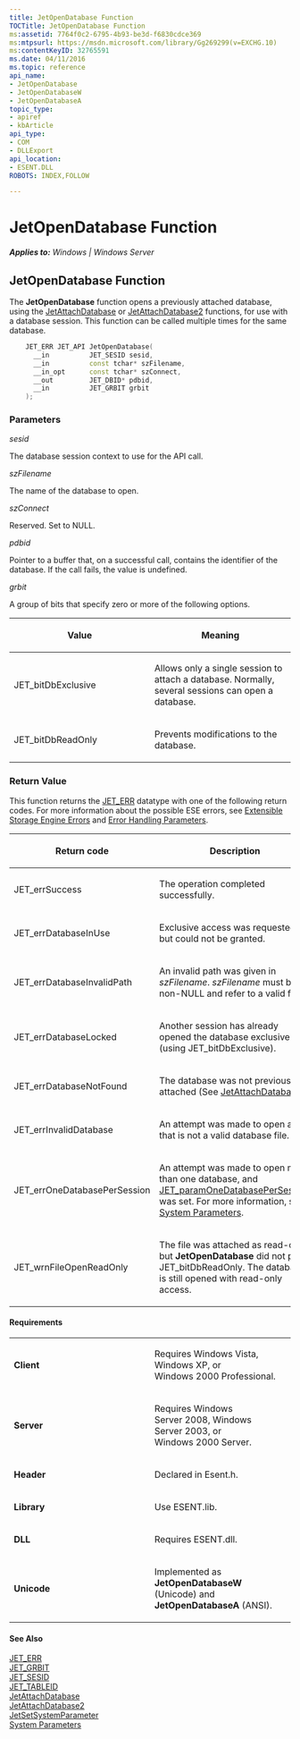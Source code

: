 ```yaml
---
title: JetOpenDatabase Function
TOCTitle: JetOpenDatabase Function
ms:assetid: 7764f0c2-6795-4b93-be3d-f6830cdce369
ms:mtpsurl: https://msdn.microsoft.com/library/Gg269299(v=EXCHG.10)
ms:contentKeyID: 32765591
ms.date: 04/11/2016
ms.topic: reference
api_name: 
- JetOpenDatabase
- JetOpenDatabaseW
- JetOpenDatabaseA
topic_type: 
- apiref
- kbArticle
api_type: 
- COM
- DLLExport
api_location: 
- ESENT.DLL
ROBOTS: INDEX,FOLLOW

---
```


# JetOpenDatabase Function


_**Applies to:** Windows | Windows Server_

## JetOpenDatabase Function

The **JetOpenDatabase** function opens a previously attached database, using the [JetAttachDatabase](./jetattachdatabase-function.md) or [JetAttachDatabase2](./jetattachdatabase2-function.md) functions, for use with a database session. This function can be called multiple times for the same database.

```cpp
    JET_ERR JET_API JetOpenDatabase(
      __in          JET_SESID sesid,
      __in          const tchar* szFilename,
      __in_opt      const tchar* szConnect,
      __out         JET_DBID* pdbid,
      __in          JET_GRBIT grbit
    );
```

### Parameters

*sesid*

The database session context to use for the API call.

*szFilename*

The name of the database to open.

*szConnect*

Reserved. Set to NULL.

*pdbid*

Pointer to a buffer that, on a successful call, contains the identifier of the database. If the call fails, the value is undefined.

*grbit*

A group of bits that specify zero or more of the following options.

<table>
<colgroup>
<col style="width: 50%" />
<col style="width: 50%" />
</colgroup>
<thead>
<tr class="header">
<th><p>Value</p></th>
<th><p>Meaning</p></th>
</tr>
</thead>
<tbody>
<tr class="odd">
<td><p>JET_bitDbExclusive</p></td>
<td><p>Allows only a single session to attach a database. Normally, several sessions can open a database.</p></td>
</tr>
<tr class="even">
<td><p>JET_bitDbReadOnly</p></td>
<td><p>Prevents modifications to the database.</p></td>
</tr>
</tbody>
</table>


### Return Value

This function returns the [JET_ERR](./jet-err.md) datatype with one of the following return codes. For more information about the possible ESE errors, see [Extensible Storage Engine Errors](./extensible-storage-engine-errors.md) and [Error Handling Parameters](./error-handling-parameters.md).

<table>
<colgroup>
<col style="width: 50%" />
<col style="width: 50%" />
</colgroup>
<thead>
<tr class="header">
<th><p>Return code</p></th>
<th><p>Description</p></th>
</tr>
</thead>
<tbody>
<tr class="odd">
<td><p>JET_errSuccess</p></td>
<td><p>The operation completed successfully.</p></td>
</tr>
<tr class="even">
<td><p>JET_errDatabaseInUse</p></td>
<td><p>Exclusive access was requested, but could not be granted.</p></td>
</tr>
<tr class="odd">
<td><p>JET_errDatabaseInvalidPath</p></td>
<td><p>An invalid path was given in <em>szFilename</em>. <em>szFilename</em> must be non-NULL and refer to a valid file.</p></td>
</tr>
<tr class="even">
<td><p>JET_errDatabaseLocked</p></td>
<td><p>Another session has already opened the database exclusively (using JET_bitDbExclusive).</p></td>
</tr>
<tr class="odd">
<td><p>JET_errDatabaseNotFound</p></td>
<td><p>The database was not previously attached (See <a href="gg294074(v=exchg.10).md">JetAttachDatabase</a>).</p></td>
</tr>
<tr class="even">
<td><p>JET_errInvalidDatabase</p></td>
<td><p>An attempt was made to open a file that is not a valid database file.</p></td>
</tr>
<tr class="odd">
<td><p>JET_errOneDatabasePerSession</p></td>
<td><p>An attempt was made to open more than one database, and <a href="gg269337(v=exchg.10).md">JET_paramOneDatabasePerSession</a> was set. For more information, see <a href="gg294139(v=exchg.10).md">System Parameters</a>.</p></td>
</tr>
<tr class="even">
<td><p>JET_wrnFileOpenReadOnly</p></td>
<td><p>The file was attached as read-only, but <strong>JetOpenDatabase</strong> did not pass JET_bitDbReadOnly. The database is still opened with read-only access.</p></td>
</tr>
</tbody>
</table>


#### Requirements

<table>
<colgroup>
<col style="width: 50%" />
<col style="width: 50%" />
</colgroup>
<tbody>
<tr class="odd">
<td><p><strong>Client</strong></p></td>
<td><p>Requires Windows Vista, Windows XP, or Windows 2000 Professional.</p></td>
</tr>
<tr class="even">
<td><p><strong>Server</strong></p></td>
<td><p>Requires Windows Server 2008, Windows Server 2003, or Windows 2000 Server.</p></td>
</tr>
<tr class="odd">
<td><p><strong>Header</strong></p></td>
<td><p>Declared in Esent.h.</p></td>
</tr>
<tr class="even">
<td><p><strong>Library</strong></p></td>
<td><p>Use ESENT.lib.</p></td>
</tr>
<tr class="odd">
<td><p><strong>DLL</strong></p></td>
<td><p>Requires ESENT.dll.</p></td>
</tr>
<tr class="even">
<td><p><strong>Unicode</strong></p></td>
<td><p>Implemented as <strong>JetOpenDatabaseW</strong> (Unicode) and <strong>JetOpenDatabaseA</strong> (ANSI).</p></td>
</tr>
</tbody>
</table>


#### See Also

[JET_ERR](./jet-err.md)  
[JET_GRBIT](./jet-grbit.md)  
[JET_SESID](./jet-sesid.md)  
[JET_TABLEID](./jet-tableid.md)  
[JetAttachDatabase](./jetattachdatabase-function.md)  
[JetAttachDatabase2](./jetattachdatabase2-function.md)  
[JetSetSystemParameter](./jetsetsystemparameter-function.md)  
[System Parameters](./extensible-storage-engine-system-parameters.md)